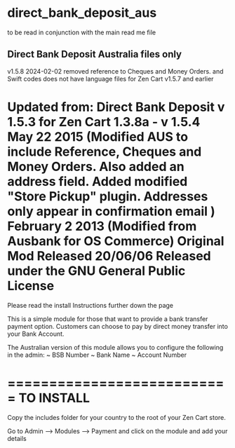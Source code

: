 # direct_bank_deposit_aus
to be read in conjunction with the main read me file

Direct Bank Deposit Australia files only
-----------------------------------------
v1.5.8 2024-02-02
 removed reference to Cheques and Money Orders. and Swift codes
 does not have language files for Zen Cart v1.5.7 and earlier
 
 Updated from:
 Direct Bank Deposit v 1.5.3 for Zen Cart 1.3.8a - v 1.5.4
 May 22 2015
 (Modified AUS to include Reference, Cheques and Money Orders. 
  Also added an address field. 
  Added modified "Store Pickup" plugin. Addresses only appear in confirmation email
 )
 February 2 2013
(Modified from Ausbank for OS Commerce)
Original Mod Released 20/06/06
Released under the GNU General Public License
================================================================

Please read the install Instructions further down the page

This is a simple module for those that want to provide a bank transfer payment option. Customers can choose to pay by direct money transfer into your Bank Account.

The Australian version of this module allows you to configure the following in the admin:
~ BSB Number
~ Bank Name
~ Account Number


===========================
TO INSTALL
===========================
Copy the includes folder for your country to the root of your Zen Cart store.

Go to Admin --> Modules --> Payment and click on the module and add your details
